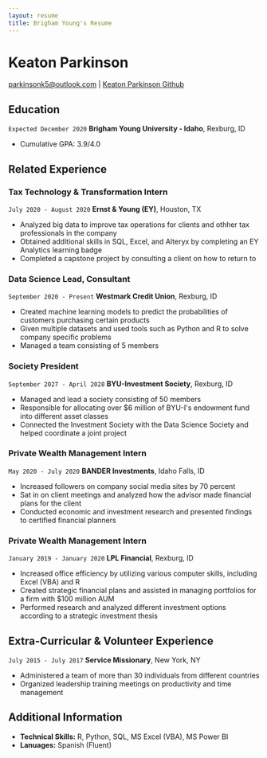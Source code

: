 ```yaml
---
layout: resume
title: Brigham Young's Resume
---
```


# Keaton Parkinson

<div id="webaddress">
<a href="parkinsonk5@outlook.com">parkinsonk5@outlook.com</a>
| <a href="https://github.com/parkinsonk">Keaton Parkinson Github</a>
</div>

<!-- https://www.monique.tech/the-art-of-markdown -->

## Education

`Expected December 2020`
**Brigham Young University - Idaho**, Rexburg, ID

- Cumulative GPA: 3.9/4.0

## Related Experience

### Tax Technology & Transformation Intern

`July 2020 - August 2020`
**Ernst & Young (EY)**, Houston, TX

- Analyzed big data to improve tax operations for clients and othher tax professionals in the company
- Obtained additional skills in SQL, Excel, and Alteryx by completing an EY Analytics learning badge
- Completed a capstone project by consulting a client on how to return to

### Data Science Lead, Consultant

`September 2020 - Present`
**Westmark Credit Union**, Rexburg, ID

- Created machine learning models to predict the probabilities of customers purchasing certain products
- Given multiple datasets and used tools such as Python and R to solve company specific problems
- Managed a team consisting of 5 members

### Society President

`September 2027 - April 2028`
**BYU-Investment Society**, Rexburg, ID

- Managed and lead a society consisting of 50 members
- Responsible for allocating over $6 million of BYU-I's endowment fund into different asset classes
- Connected the Investment Society with the Data Science Society and helped coordinate a joint project

### Private Wealth Management Intern

`May 2020 - July 2020`
**BANDER Investments**, Idaho Falls, ID

- Increased followers on company social media sites by 70 percent
- Sat in on client meetings and analyzed how the advisor made financial plans for the client
- Conducted economic and investment research and presented findings to certified financial planners

### Private Wealth Management Intern

`January 2019 - January 2020`
**LPL Financial**, Rexburg, ID

- Increased office efficiency by utilizing various computer skills, including Excel (VBA) and R
- Created strategic financial plans and assisted in managing portfolios for a firm with $100 million AUM
- Performed research and analyzed different investment options according to a strategic investment thesis

## Extra-Curricular & Volunteer Experience

`July 2015 - July 2017`
**Service Missionary**, New York, NY

- Administered a team of more than 30 individuals from different countries
- Organized leadership training meetings on productivity and time management

## Additional Information

- **Technical Skills:** R, Python, SQL, MS Excel (VBA), MS Power BI
- **Lanuages:** Spanish (Fluent)

<!-- ### Footer

Last updated: May 2013 -->
